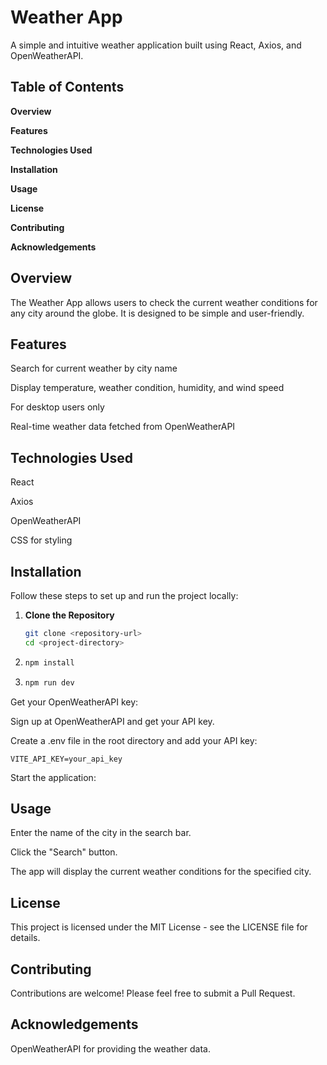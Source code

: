 # Weather App
A simple and intuitive weather application built using React, Axios, and OpenWeatherAPI.

## Table of Contents
**Overview**

**Features**

**Technologies Used**

**Installation**

**Usage**

**License**

**Contributing**

**Acknowledgements**

## Overview
The Weather App allows users to check the current weather conditions for any city around the globe. It is designed to be simple and user-friendly.

## Features
Search for current weather by city name

Display temperature, weather condition, humidity, and wind speed

For desktop users only

Real-time weather data fetched from OpenWeatherAPI

## Technologies Used
React

Axios

OpenWeatherAPI

CSS for styling

## Installation
Follow these steps to set up and run the project locally:

1. **Clone the Repository**
   ```bash
   git clone <repository-url>
   cd <project-directory>
   ```
2. ```bash
   npm install
   ```
3. ```bash
   npm run dev
   ```
Get your OpenWeatherAPI key:

Sign up at OpenWeatherAPI and get your API key.

Create a .env file in the root directory and add your API key:

```
VITE_API_KEY=your_api_key
```
Start the application:

## Usage
Enter the name of the city in the search bar.

Click the "Search" button.

The app will display the current weather conditions for the specified city.

## License
This project is licensed under the MIT License - see the LICENSE file for details.

## Contributing
Contributions are welcome! Please feel free to submit a Pull Request.

## Acknowledgements
OpenWeatherAPI for providing the weather data.

